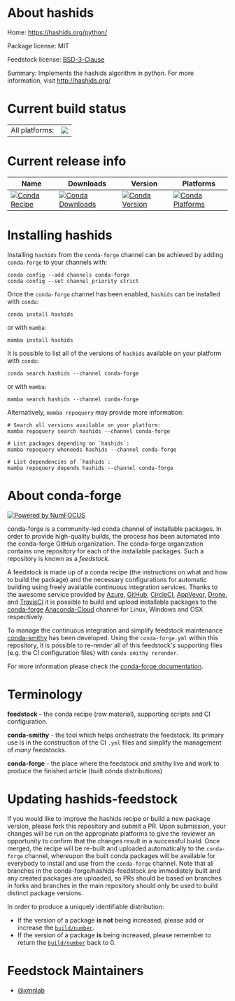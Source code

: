 About hashids
=============

Home: https://hashids.org/python/

Package license: MIT

Feedstock license: [BSD-3-Clause](https://github.com/conda-forge/hashids-feedstock/blob/main/LICENSE.txt)

Summary: Implements the hashids algorithm in python. For more information, visit http://hashids.org/

Current build status
====================


<table><tr><td>All platforms:</td>
    <td>
      <a href="https://dev.azure.com/conda-forge/feedstock-builds/_build/latest?definitionId=16062&branchName=main">
        <img src="https://dev.azure.com/conda-forge/feedstock-builds/_apis/build/status/hashids-feedstock?branchName=main">
      </a>
    </td>
  </tr>
</table>

Current release info
====================

| Name | Downloads | Version | Platforms |
| --- | --- | --- | --- |
| [![Conda Recipe](https://img.shields.io/badge/recipe-hashids-green.svg)](https://anaconda.org/conda-forge/hashids) | [![Conda Downloads](https://img.shields.io/conda/dn/conda-forge/hashids.svg)](https://anaconda.org/conda-forge/hashids) | [![Conda Version](https://img.shields.io/conda/vn/conda-forge/hashids.svg)](https://anaconda.org/conda-forge/hashids) | [![Conda Platforms](https://img.shields.io/conda/pn/conda-forge/hashids.svg)](https://anaconda.org/conda-forge/hashids) |

Installing hashids
==================

Installing `hashids` from the `conda-forge` channel can be achieved by adding `conda-forge` to your channels with:

```
conda config --add channels conda-forge
conda config --set channel_priority strict
```

Once the `conda-forge` channel has been enabled, `hashids` can be installed with `conda`:

```
conda install hashids
```

or with `mamba`:

```
mamba install hashids
```

It is possible to list all of the versions of `hashids` available on your platform with `conda`:

```
conda search hashids --channel conda-forge
```

or with `mamba`:

```
mamba search hashids --channel conda-forge
```

Alternatively, `mamba repoquery` may provide more information:

```
# Search all versions available on your platform:
mamba repoquery search hashids --channel conda-forge

# List packages depending on `hashids`:
mamba repoquery whoneeds hashids --channel conda-forge

# List dependencies of `hashids`:
mamba repoquery depends hashids --channel conda-forge
```


About conda-forge
=================

[![Powered by
NumFOCUS](https://img.shields.io/badge/powered%20by-NumFOCUS-orange.svg?style=flat&colorA=E1523D&colorB=007D8A)](https://numfocus.org)

conda-forge is a community-led conda channel of installable packages.
In order to provide high-quality builds, the process has been automated into the
conda-forge GitHub organization. The conda-forge organization contains one repository
for each of the installable packages. Such a repository is known as a *feedstock*.

A feedstock is made up of a conda recipe (the instructions on what and how to build
the package) and the necessary configurations for automatic building using freely
available continuous integration services. Thanks to the awesome service provided by
[Azure](https://azure.microsoft.com/en-us/services/devops/), [GitHub](https://github.com/),
[CircleCI](https://circleci.com/), [AppVeyor](https://www.appveyor.com/),
[Drone](https://cloud.drone.io/welcome), and [TravisCI](https://travis-ci.com/)
it is possible to build and upload installable packages to the
[conda-forge](https://anaconda.org/conda-forge) [Anaconda-Cloud](https://anaconda.org/)
channel for Linux, Windows and OSX respectively.

To manage the continuous integration and simplify feedstock maintenance
[conda-smithy](https://github.com/conda-forge/conda-smithy) has been developed.
Using the ``conda-forge.yml`` within this repository, it is possible to re-render all of
this feedstock's supporting files (e.g. the CI configuration files) with ``conda smithy rerender``.

For more information please check the [conda-forge documentation](https://conda-forge.org/docs/).

Terminology
===========

**feedstock** - the conda recipe (raw material), supporting scripts and CI configuration.

**conda-smithy** - the tool which helps orchestrate the feedstock.
                   Its primary use is in the construction of the CI ``.yml`` files
                   and simplify the management of *many* feedstocks.

**conda-forge** - the place where the feedstock and smithy live and work to
                  produce the finished article (built conda distributions)


Updating hashids-feedstock
==========================

If you would like to improve the hashids recipe or build a new
package version, please fork this repository and submit a PR. Upon submission,
your changes will be run on the appropriate platforms to give the reviewer an
opportunity to confirm that the changes result in a successful build. Once
merged, the recipe will be re-built and uploaded automatically to the
`conda-forge` channel, whereupon the built conda packages will be available for
everybody to install and use from the `conda-forge` channel.
Note that all branches in the conda-forge/hashids-feedstock are
immediately built and any created packages are uploaded, so PRs should be based
on branches in forks and branches in the main repository should only be used to
build distinct package versions.

In order to produce a uniquely identifiable distribution:
 * If the version of a package **is not** being increased, please add or increase
   the [``build/number``](https://docs.conda.io/projects/conda-build/en/latest/resources/define-metadata.html#build-number-and-string).
 * If the version of a package **is** being increased, please remember to return
   the [``build/number``](https://docs.conda.io/projects/conda-build/en/latest/resources/define-metadata.html#build-number-and-string)
   back to 0.

Feedstock Maintainers
=====================

* [@xmnlab](https://github.com/xmnlab/)

